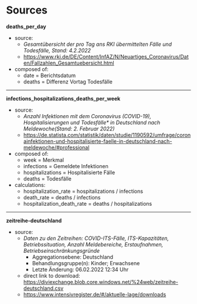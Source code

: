 # Sources

**deaths_per_day**
- source:
    - *Gesamtübersicht der pro Tag ans RKI übermittelten Fälle und Todesfälle, Stand: 4.2.2022*
    - https://www.rki.de/DE/Content/InfAZ/N/Neuartiges_Coronavirus/Daten/Fallzahlen_Gesamtuebersicht.html
- composed of:
    - date = Berichtsdatum
    - deaths = Differenz Vortag Todesfälle

---

**infections_hospitalizations_deaths_per_week**
- source:
    - *Anzahl Infektionen mit dem Coronavirus (COVID-19), Hospitalisierungen und Todesfälle\* in Deutschland nach Meldewoche(Stand: 2. Februar 2022)*
    - https://de.statista.com/statistik/daten/studie/1190592/umfrage/coronainfektionen-und-hospitalisierte-faelle-in-deutschland-nach-meldewoche/#professional
- composed of:
    - week = Merkmal
    - infections = Gemeldete Infektionen
    - hospitalizations = Hospitalisierte Fälle
    - deaths = Todesfälle
- calculations:
    - hospitalization_rate = hospitalizations / infections
    - death_rate = deaths / infections
    - hospitalization_death_rate = deaths / hospitalizations

---

**zeitreihe-deutschland**
- source:
    - *Daten zu den Zeitreihen: COVID-ITS-Fälle, ITS-Kapazitäten, Betriebssituation, Anzahl Meldebereiche, Erstaufnahmen, Betriebseinschränkungsgründe*
        - Aggregationsebene: Deutschland
        - Behandlungsgruppe(n): Kinder; Erwachsene
        - Letzte Änderung: 06.02.2022 12:34 Uhr
    - direct link to download: https://diviexchange.blob.core.windows.net/%24web/zeitreihe-deutschland.csv
    - https://www.intensivregister.de/#/aktuelle-lage/downloads
